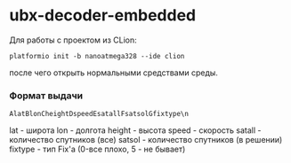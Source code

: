 # ubx-decoder-embedded

Для работы с проектом из CLion:

```
platformio init -b nanoatmega328 --ide clion
```

после чего открыть нормальными средствами среды.


### Формат выдачи

```
AlatBlonCheightDspeedEsatallFsatsolGfixtype\n
```

lat      - широта
lon      - долгота
height   - высота
speed    - скорость
satall - количество спутников (все)
satsol - количество спутников (в решении)
fixtype - тип Fix'a (0-все плохо, 5 - не бывает)

